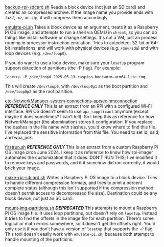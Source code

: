 [backup-rpi-sdcard.sh](backup-rpi-sdcard.sh) Reads a block device (not just an SD card) and creates an compressed archive. If the image name you provide ends with .bz2, .xz, or .zip, it will compress them accordingly.

[emulate-pi.sh](emulate-pi.sh) Takes a block device as an argument, treats it as a Raspberry Pi OS image, and attempts to run a shell via QEMU in `chroot`, so you can do things like install software or change settings. It's not a VM, just an process running in processor instruction emulation. Tries to autodetect 32-bit or 64-bit installations, and will work with physical devices (e.g. `/dev/sda`) and with loop devices (e.g. `/dev/loop0`). 

If you do want to use a loop device, make sure your `losetup` program support detection of partitions (the -P flag). For example: 

	losetup -P /dev/loop0 2025-05-13-raspios-bookworm-arm64-lite.img

This will create `/dev/loop0`, with `/dev/loop0p1` as the boot partition and `/dev/loop0p2` as the root partition.

[etc-NetworkManager-system-connections-aptsec.nmconnection](etc-NetworkManager-system-connections-aptsec.nmconnection) ***REFERENCE ONLY*** This is an extract from an RPi with a configured Wi-Fi interface. RPi OS doesn't seem to use `wpa_supplicant` anymore (except maybe it does sometimes? I can't tell). So I keep this as reference for how NetworkManager (the abomination) stores it configuration. If you replace the dashes in the file name with slashes, you'd know where to find this file. I've replaced the sensitive information from this file. You need to set id, ssid, and wpa_psk.

[firstrun.sh](firstrun.sh) ***REFERENCE ONLY*** This is an extract from a custom Raspberry Pi OS image circa June 2024. I keep it as reference to know how rpi-imager automates the customization that it does. DON'T RUN THIS; I've modified it to remove keys and passwords, and if it somehow did run correctly, it would brick your image.

[make-rpi-sdcard.sh](make-rpi-sdcard.sh) Writes a Raspbery Pi OS image to a block device. Tries to handle different compression formats, and tries to print a percent complete status (although this isn't supported if the compression method doesn't permit access to decompressed file size). Destination could be any block device, not just an SD card.

[mount-img-partitions.sh](mount-img-partitions.sh) ***DEPRECATED*** This attempts to mount a Raspberry Pi OS image file. It uses loop partitions, but doesn't rely on `losetup`. Instead it tries to find the offsets in the image file for each partition. There's some logical or math errors somewhere, so it doesn't get the offsets right. You'd only use it if you don't have a version of `losetup` that supports the `-P` flag. This tool doesn't easily work with `emulate-pi.sh`, because both attempt to handle mounting of the partitions.


